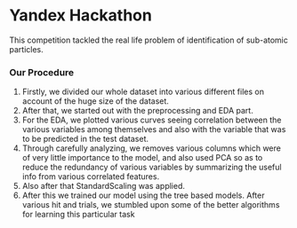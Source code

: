 <h1> Yandex Hackathon </h1>

This competition tackled the real life problem of identification of sub-atomic particles.

<h3> Our Procedure </h3>

1. Firstly, we divided our whole dataset into various different files on account of the huge size of the dataset.
2. After that, we started out with the preprocessing and EDA part.
3. For the EDA, we plotted various curves seeing correlation between the various variables among themselves and also with the variable that was to be predicted in the test dataset.
4. Through carefully analyzing, we removes various columns which were of very little importance to the model, and also used PCA so as to reduce the redundancy of various variables by summarizing the useful info from various correlated features.
5. Also after that StandardScaling was applied.
6. After this we trained our model using the tree based models. After various hit and trials, we stumbled upon some of the better algorithms for learning this particular task
